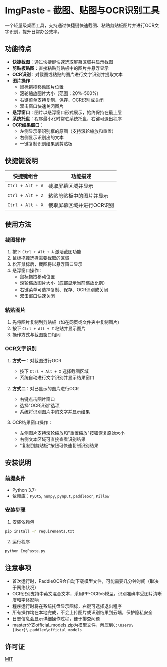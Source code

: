 # ImgPaste - 截图、贴图与OCR识别工具

一个轻量级桌面工具，支持通过快捷键快速截图、粘贴剪贴板图片并进行OCR文字识别，提升日常办公效率。

## 功能特点

- **快捷截图**：通过快捷键快速选取屏幕区域并显示截图
- **剪贴板贴图**：直接粘贴剪贴板中的图片并悬浮显示
- **OCR识别**：对截图或粘贴的图片进行文字识别并提取文本
- **图片操作**：
  - 鼠标拖拽移动图片位置
  - 滚轮缩放图片大小（范围：20%-500%）
  - 右键菜单支持复制、保存、OCR识别或关闭
  - 双击窗口快速关闭图片
- **悬浮窗口**：图片以悬浮窗口形式展示，始终保持在最上层
- **系统托盘**：程序最小化时常驻系统托盘，右键可退出程序
- **OCR结果窗口**：
  - 左侧显示带识别框的原图（支持滚轮缩放和重置）
  - 右侧显示识别出的文本
  - 一键复制识别结果到剪贴板

## 快捷键说明

| 快捷键组合 | 功能描述 |
|---------|--------|
| `Ctrl + Alt + A` | 截取屏幕区域并显示 |
| `Ctrl + Alt + Z` | 粘贴剪贴板中的图片并显示 |
| `Ctrl + Alt + X` | 截取屏幕区域并进行OCR识别 |

## 使用方法

### 截图操作
1. 按下 `Ctrl + Alt + A` 激活截图功能
2. 鼠标拖拽选择需要截取的区域
3. 松开鼠标后，截图将以悬浮窗口显示
4. 悬浮窗口操作：
   - 鼠标拖拽移动位置
   - 滚轮缩放图片大小（底部显示当前缩放比例）
   - 右键菜单可选择复制、保存、OCR识别或关闭
   - 双击窗口快速关闭

### 粘贴图片
1. 先将图片复制到剪贴板（如在网页或文件夹中复制图片）
2. 按下 `Ctrl + Alt + Z` 粘贴并显示图片
3. 操作方式与截图窗口相同

### OCR文字识别
1. **方式一**：对截图进行OCR
   - 按下 `Ctrl + Alt + X` 选择截图区域
   - 系统自动进行文字识别并显示结果窗口

2. **方式二**：对已显示的图片进行OCR
   - 右键点击图片窗口
   - 选择"OCR识别"选项
   - 系统将识别图片中的文字并显示结果

3. OCR结果窗口操作：
   - 左侧图片支持滚轮缩放和"重置缩放"按钮恢复原始大小
   - 右侧文本区域可直接查看识别结果
   - "复制到剪贴板"按钮可快速复制识别结果

## 安装说明

### 前提条件
- Python 3.7+
- 依赖库：`PyQt5`, `numpy`, `pynput`, `paddleocr`, `Pillow`

### 安装步骤

1. 安装依赖包
```bash
pip install -r requirements.txt
```

2. 运行程序
```bash
python ImgPaste.py
```

## 注意事项

- 首次运行时，PaddleOCR会自动下载模型文件，可能需要几分钟时间（取决于网络状况）
- OCR识别支持中英文混合文本，采用PP-OCRv5模型，识别准确率受图片清晰度和字体影响
- 程序运行时将在系统托盘显示图标，右键可选择退出程序
- 所有操作均在本地完成，不会上传图片或识别结果到云端，保护隐私安全
- 日志信息会显示详细操作过程，便于排查问题
- master分支official_models.zip为模型文件，解压到`C:\Users\{User}\.paddlex\official_models`


## 许可证

[MIT](LICENSE)